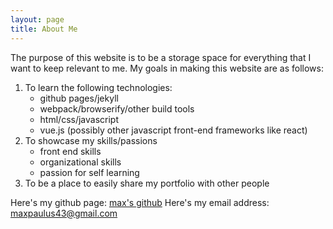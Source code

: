 ```yaml
---
layout: page
title: About Me
---
```


The purpose of this website is to be a storage space for everything
that I want to keep relevant to me. My goals in making this website
are as follows:

1. To learn the following technologies:
     * github pages/jekyll
     * webpack/browserify/other build tools
     * html/css/javascript
     * vue.js (possibly other javascript front-end frameworks like react)
2. To showcase my skills/passions
     * front end skills
     * organizational skills
     * passion for self learning
3. To be a place to easily share my portfolio with other people

Here's my github page: [max's github](www.github.com/maxpaulus43)
Here's my email address: maxpaulus43@gmail.com
